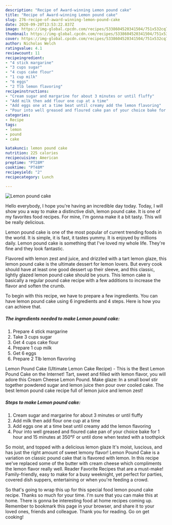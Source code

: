 ```yaml
---
description: "Recipe of Award-winning Lemon pound cake"
title: "Recipe of Award-winning Lemon pound cake"
slug: 276-recipe-of-award-winning-lemon-pound-cake
date: 2020-09-20T13:53:22.837Z
image: https://img-global.cpcdn.com/recipes/5338604520341504/751x532cq70/lemon-pound-cake-recipe-main-photo.jpg
thumbnail: https://img-global.cpcdn.com/recipes/5338604520341504/751x532cq70/lemon-pound-cake-recipe-main-photo.jpg
cover: https://img-global.cpcdn.com/recipes/5338604520341504/751x532cq70/lemon-pound-cake-recipe-main-photo.jpg
author: Nicholas Welch
ratingvalue: 4.1
reviewcount: 11
recipeingredient:
- "4 stick margarine"
- "3 cups sugar"
- "4 cups cake flour"
- "1 cup milk"
- "6 eggs"
- "2 Tlb lemon flavoring"
recipeinstructions:
- "Cream sugar and margarine for about 3 minutes or until fluffy"
- "Add milk then add flour one cup at a time"
- "Add eggs one at a time beat until creamy add the lemon flavoring"
- "Pour into well greased and floured cake pan of your choice bake for 1 hour and 15 minutes at 350°F or until done when tested with a toothpick"
categories:
- Recipe
tags:
- lemon
- pound
- cake

katakunci: lemon pound cake 
nutrition: 225 calories
recipecuisine: American
preptime: "PT28M"
cooktime: "PT48M"
recipeyield: "2"
recipecategory: Lunch

---
```



![Lemon pound cake](https://img-global.cpcdn.com/recipes/5338604520341504/751x532cq70/lemon-pound-cake-recipe-main-photo.jpg)

Hello everybody, I hope you're having an incredible day today. Today, I will show you a way to make a distinctive dish, lemon pound cake. It is one of my favorites food recipes. For mine, I'm gonna make it a bit tasty. This will be really delicious.

Lemon pound cake is one of the most popular of current trending foods in the world. It is simple, it is fast, it tastes yummy. It is enjoyed by millions daily. Lemon pound cake is something that I've loved my whole life. They're fine and they look fantastic.

Flavored with lemon zest and juice, and drizzled with a tart lemon glaze, this lemon pound cake is the ultimate dessert for lemon lovers. But every cook should have at least one good dessert up their sleeve, and this classic, lightly glazed lemon pound cake should be yours. This lemon cake is basically a regular pound cake recipe with a few additions to increase the flavor and soften the crumb.


To begin with this recipe, we have to prepare a few ingredients. You can have lemon pound cake using 6 ingredients and 4 steps. Here is how you can achieve that.

<!--inarticleads1-->

##### The ingredients needed to make Lemon pound cake:

1. Prepare 4 stick margarine
1. Take 3 cups sugar
1. Get 4 cups cake flour
1. Prepare 1 cup milk
1. Get 6 eggs
1. Prepare 2 Tlb lemon flavoring


Lemon Pound Cake (Ultimate Lemon Cake Recipe) - This is the Best Lemon Pound Cake on the Internet! Tart, sweet and filled with lemon flavor, you will adore this Cream Cheese Lemon Pound. Make glaze: In a small bowl stir together powdered sugar and lemon juice then pour over cooled cake. The best lemon pound cake recipe full of lemon juice and lemon zest! 

<!--inarticleads2-->

##### Steps to make Lemon pound cake:

1. Cream sugar and margarine for about 3 minutes or until fluffy
1. Add milk then add flour one cup at a time
1. Add eggs one at a time beat until creamy add the lemon flavoring
1. Pour into well greased and floured cake pan of your choice bake for 1 hour and 15 minutes at 350°F or until done when tested with a toothpick


So moist, and topped with a delicious lemon glaze It&#39;s moist, luscious, and has just the right amount of sweet lemony flavor! Lemon Pound Cake is a variation on classic pound cake that is flavored with lemon. In this recipe we&#39;ve replaced some of the butter with cream cheese which compliments the lemon flavor really well. Reader Favorite Recipes that are a must-make! Family-friendly, easy to make for a busy weeknight, yet perfect for parties, covered dish suppers, entertaining or when you&#39;re feeding a crowd. 

So that's going to wrap this up for this special food lemon pound cake recipe. Thanks so much for your time. I'm sure that you can make this at home. There is gonna be interesting food at home recipes coming up. Remember to bookmark this page in your browser, and share it to your loved ones, friends and colleague. Thank you for reading. Go on get cooking!
